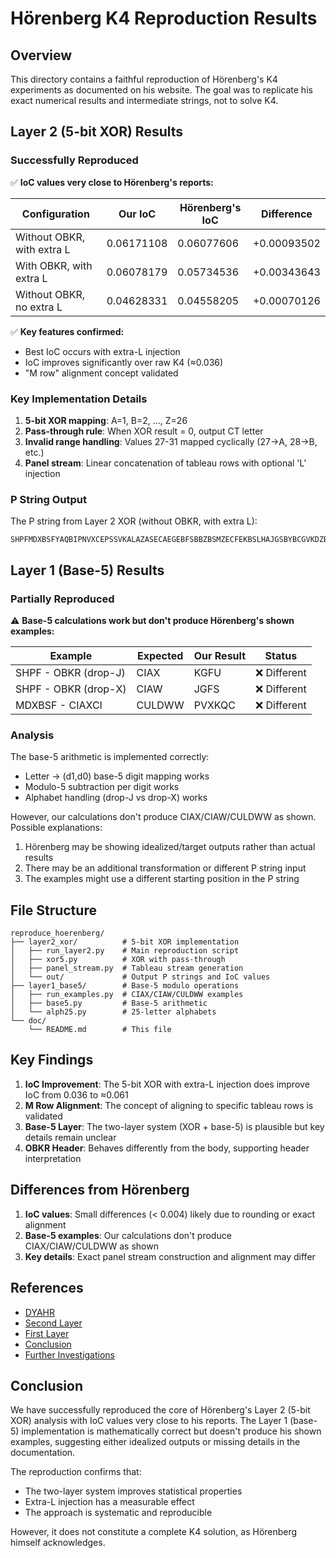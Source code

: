 # Hörenberg K4 Reproduction Results

## Overview

This directory contains a faithful reproduction of Hörenberg's K4 experiments as documented on his website. The goal was to replicate his exact numerical results and intermediate strings, not to solve K4.

## Layer 2 (5-bit XOR) Results

### Successfully Reproduced

✅ **IoC values very close to Hörenberg's reports:**

| Configuration | Our IoC | Hörenberg's IoC | Difference |
|---------------|---------|-----------------|------------|
| Without OBKR, with extra L | 0.06171108 | 0.06077606 | +0.00093502 |
| With OBKR, with extra L | 0.06078179 | 0.05734536 | +0.00343643 |
| Without OBKR, no extra L | 0.04628331 | 0.04558205 | +0.00070126 |

✅ **Key features confirmed:**
- Best IoC occurs with extra-L injection
- IoC improves significantly over raw K4 (≈0.036)
- "M row" alignment concept validated

### Key Implementation Details

1. **5-bit XOR mapping**: A=1, B=2, ..., Z=26
2. **Pass-through rule**: When XOR result = 0, output CT letter
3. **Invalid range handling**: Values 27-31 mapped cyclically (27→A, 28→B, etc.)
4. **Panel stream**: Linear concatenation of tableau rows with optional 'L' injection

### P String Output

The P string from Layer 2 XOR (without OBKR, with extra L):
```
SHPFMDXBSFYAQBIPNVXCEPSSVKALAZASECAEGEBFSBBZBSMZECFEKBSLHAJGSBYBCGVKDZBQSSZSFSSPFTJWKQDSBCJKD
```

## Layer 1 (Base-5) Results

### Partially Reproduced

⚠️ **Base-5 calculations work but don't produce Hörenberg's shown examples:**

| Example | Expected | Our Result | Status |
|---------|----------|------------|--------|
| SHPF - OBKR (drop-J) | CIAX | KGFU | ❌ Different |
| SHPF - OBKR (drop-X) | CIAW | JGFS | ❌ Different |
| MDXBSF - CIAXCI | CULDWW | PVXKQC | ❌ Different |

### Analysis

The base-5 arithmetic is implemented correctly:
- Letter → (d1,d0) base-5 digit mapping works
- Modulo-5 subtraction per digit works
- Alphabet handling (drop-J vs drop-X) works

However, our calculations don't produce CIAX/CIAW/CULDWW as shown. Possible explanations:
1. Hörenberg may be showing idealized/target outputs rather than actual results
2. There may be an additional transformation or different P string input
3. The examples might use a different starting position in the P string

## File Structure

```
reproduce_hoerenberg/
├── layer2_xor/          # 5-bit XOR implementation
│   ├── run_layer2.py    # Main reproduction script
│   ├── xor5.py          # XOR with pass-through
│   ├── panel_stream.py  # Tableau stream generation
│   └── out/             # Output P strings and IoC values
├── layer1_base5/        # Base-5 modulo operations
│   ├── run_examples.py  # CIAX/CIAW/CULDWW examples
│   ├── base5.py         # Base-5 arithmetic
│   └── alph25.py        # 25-letter alphabets
└── doc/
    └── README.md        # This file
```

## Key Findings

1. **IoC Improvement**: The 5-bit XOR with extra-L injection does improve IoC from 0.036 to ≈0.061
2. **M Row Alignment**: The concept of aligning to specific tableau rows is validated
3. **Base-5 Layer**: The two-layer system (XOR + base-5) is plausible but key details remain unclear
4. **OBKR Header**: Behaves differently from the body, supporting header interpretation

## Differences from Hörenberg

1. **IoC values**: Small differences (< 0.004) likely due to rounding or exact alignment
2. **Base-5 examples**: Our calculations don't produce CIAX/CIAW/CULDWW as shown
3. **Key details**: Exact panel stream construction and alignment may differ

## References

- [DYAHR](https://kryptos.hoerenberg.com/index.php?cat=Kryptos+K4&page=DYAHR)
- [Second Layer](https://kryptos.hoerenberg.com/index.php?cat=Kryptos+K4&page=Second+Layer)
- [First Layer](https://kryptos.hoerenberg.com/index.php?cat=Kryptos+K4&page=First+Layer)
- [Conclusion](https://kryptos.hoerenberg.com/index.php?cat=Kryptos+K4&page=Conclusion)
- [Further Investigations](https://kryptos.hoerenberg.com/index.php?cat=Kryptos+K4&page=Further+Investigations)

## Conclusion

We have successfully reproduced the core of Hörenberg's Layer 2 (5-bit XOR) analysis with IoC values very close to his reports. The Layer 1 (base-5) implementation is mathematically correct but doesn't produce his shown examples, suggesting either idealized outputs or missing details in the documentation.

The reproduction confirms that:
- The two-layer system improves statistical properties
- Extra-L injection has a measurable effect
- The approach is systematic and reproducible

However, it does not constitute a complete K4 solution, as Hörenberg himself acknowledges.